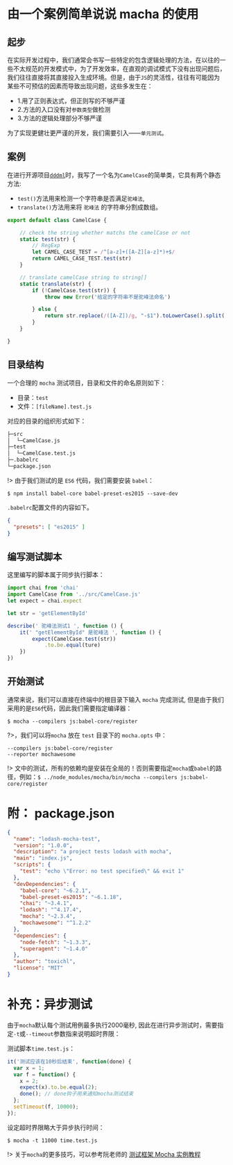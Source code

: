 # 由一个案例简单说说 macha 的使用

## 起步

在实际开发过程中，我们通常会书写一些特定的包含逻辑处理的方法，在以往的一些不太规范的开发模式中，为了开发效率，在直观的调试模式下没有出现问题后，我们往往直接将其直接投入生成环境。但是，由于`JS`的灵活性，往往有可能因为某些不可预估的因素而导致出现问题，这些多发生在：

- 1.用了正则表达式，但正则写的不够严谨
- 2.方法的入口没有对`参数类型`做检测
- 3.方法的逻辑处理部分不够严谨

为了实现更健壮更严谨的开发，我们需要引入——`单元测试`。


## 案例

在进行开源项目[`dddml`](https://github.com/wubuku/dddml-dotnet-tools)时，我写了一个名为`CamelCase`的简单类，它具有两个静态方法:

- `test()`方法用来检测一个字符串是否满足`驼峰法`, 
- `translate()`方法用来将 `驼峰法` 的字符串分割成数组。

```js
export default class CamelCase {

    // check the string whether matchs the camelCase or not
    static test(str) {
        // RegExp
        let CAMEL_CASE_TEST = /^[a-z]+([A-Z][a-z]*)+$/
        return CAMEL_CASE_TEST.test(str)
    }

    // translate camelCase string to string[]
    static translate(str) {
        if (!CamelCase.test(str)) {
            throw new Error('给定的字符串不是驼峰法命名')

        } else {
            return str.replace(/([A-Z])/g, "-$1").toLowerCase().split('-');
        }
    }

}
```



## 目录结构

一个合理的 `mocha` 测试项目，目录和文件的命名原则如下：

- 目录：`test`
- 文件：`[fileName].test.js`

对应的目录的组织形式如下：

```markdown
├─src
│  └─CamelCase.js 
├─test      
│  └─CamelCase.test.js 
├─.babelrc
└─package.json

```

!> 由于我们测试的是 `ES6` 代码，我们需要安装 `babel`：

```
$ npm install babel-core babel-preset-es2015 --save-dev
```

`.babelrc`配置文件的内容如下。
```json
{
  "presets": [ "es2015" ]
}
```

## 编写测试脚本

这里编写的脚本属于同步执行脚本：

```js
import chai from 'chai'
import CamelCase from '../src/CamelCase.js'
let expect = chai.expect

let str = 'getElementById'

describe(' 驼峰法测试1 ', function () {
    it(' "getElementById" 是驼峰法 ', function () {
        expect(CamelCase.test(str))
            .to.be.equal(ture)
    })
})
```

## 开始测试

通常来说，我们可以直接在终端中的根目录下输入 `mocha` 完成测试, 但是由于我们采用的是`ES6`代码，因此我们需要指定编译器：

```
$ mocha --compilers js:babel-core/register
```

?>，我们可以将`mocha` 放在 `test` 目录下的 `mocha.opts` 中：

```
--compilers js:babel-core/register
--reporter mochawesome
```

!> 文中的测试，所有的依赖均是安装在全局的！否则需要指定`mocha`或`babel`的路径，例如：`$ ../node_modules/mocha/bin/mocha --compilers js:babel-core/register`

# 附： package.json

```json
{
  "name": "lodash-mocha-test",
  "version": "1.0.0",
  "description": "a project tests lodash with mocha",
  "main": "index.js",
  "scripts": {
    "test": "echo \"Error: no test specified\" && exit 1"
  },
  "devDependencies": {
    "babel-core": "~6.2.1",
    "babel-preset-es2015": "~6.1.18",
    "chai": "~3.4.1",
    "lodash": "^4.17.4",
    "mocha": "~2.3.4",
    "mochawesome": "^1.2.2"
  },
  "dependencies": {
    "node-fetch": "~1.3.3",
    "superagent": "~1.4.0"
  },
  "author": "toxichl",
  "license": "MIT"
}

```


# 补充：异步测试

由于`mocha`默认每个测试用例最多执行2000毫秒, 因此在进行异步测试时，需要指定`-t`或`--timeout`参数指来说明超时界限：

测试脚本`time.test.js`：

```js
it('测试应该在10秒后结束', function(done) {
  var x = 1;
  var f = function() {
    x = 2;
    expect(x).to.be.equal(2);
    done(); // done钩子用来通知mocha测试结束
  };
  setTimeout(f, 10000);
});
```

设定超时界限略大于异步执行时间：
```
$ mocha -t 11000 time.test.js
```


!> 关于`mocha`的更多技巧，可以参考阮老师的 [测试框架 Mocha 实例教程](http://www.ruanyifeng.com/blog/2015/12/a-mocha-tutorial-of-examples.html) 
